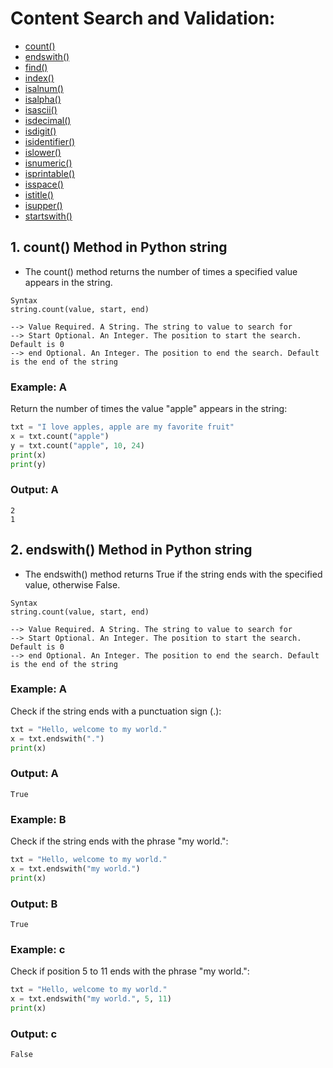 # Content Search and Validation:

+ [count()](#1-count-method-in-python-string)
+ [endswith()](#2-endswith-method-in-python-string)
+ [find()](https://www.w3schools.com/python/ref_string_find.asp)
+ [index()](https://www.w3schools.com/python/ref_string_index.asp)
+ [isalnum()](https://www.w3schools.com/python/ref_string_isalnum.asp)
+ [isalpha()](https://www.w3schools.com/python/ref_string_isalpha.asp)
+ [isascii()](https://www.w3schools.com/python/ref_string_isascii.asp)
+ [isdecimal()](https://www.w3schools.com/python/ref_string_isdecimal.asp)
+ [isdigit()](https://www.w3schools.com/python/ref_string_isdigit.asp)
+ [isidentifier()](https://www.w3schools.com/python/ref_string_isidentifier.asp)
+ [islower()](https://www.w3schools.com/python/ref_string_islower.asp)
+ [isnumeric()](https://www.w3schools.com/python/ref_string_isnumeric.asp)
+ [isprintable()](https://www.w3schools.com/python/ref_string_isprintable.asp)
+ [isspace()](https://www.w3schools.com/python/ref_string_isspace.asp)
+ [istitle()](https://www.w3schools.com/python/ref_string_istitle.asp)
+ [isupper()](https://www.w3schools.com/python/ref_string_isupper.asp)
+ [startswith()](https://www.w3schools.com/python/ref_string_startswith.asp)

  

## 1. count() Method in Python string
+ The count() method returns the number of times a specified value appears in the string.
  
```
Syntax
string.count(value, start, end)

--> Value Required. A String. The string to value to search for
--> Start Optional. An Integer. The position to start the search. Default is 0
--> end	Optional. An Integer. The position to end the search. Default is the end of the string

```


### Example: A
Return the number of times the value "apple" appears in the string:

```python
txt = "I love apples, apple are my favorite fruit"
x = txt.count("apple")
y = txt.count("apple", 10, 24)
print(x)
print(y)
```
### Output: A
```
2
1
```



## 2. endswith() Method in Python string
+ The endswith() method returns True if the string ends with the specified value, otherwise False.

  
```
Syntax
string.count(value, start, end)

--> Value Required. A String. The string to value to search for
--> Start Optional. An Integer. The position to start the search. Default is 0
--> end	Optional. An Integer. The position to end the search. Default is the end of the string

```


### Example: A
Check if the string ends with a punctuation sign (.):

```python
txt = "Hello, welcome to my world."
x = txt.endswith(".")
print(x)
```
### Output: A
```
True
```

### Example: B
Check if the string ends with the phrase "my world.":

```python
txt = "Hello, welcome to my world."
x = txt.endswith("my world.")
print(x)
```
### Output: B
```
True
```

### Example: c
Check if position 5 to 11 ends with the phrase "my world.":

```python
txt = "Hello, welcome to my world."
x = txt.endswith("my world.", 5, 11)
print(x)
```
### Output: c
```
False
```





